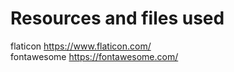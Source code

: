 # Resources and files used
flaticon https://www.flaticon.com/ <br>
fontawesome https://fontawesome.com/
